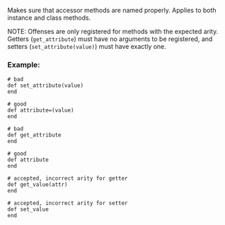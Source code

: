 Makes sure that accessor methods are named properly. Applies
to both instance and class methods.

NOTE: Offenses are only registered for methods with the expected
arity. Getters (`get_attribute`) must have no arguments to be
registered, and setters (`set_attribute(value)`) must have exactly
one.

### Example:
    # bad
    def set_attribute(value)
    end

    # good
    def attribute=(value)
    end

    # bad
    def get_attribute
    end

    # good
    def attribute
    end

    # accepted, incorrect arity for getter
    def get_value(attr)
    end

    # accepted, incorrect arity for setter
    def set_value
    end